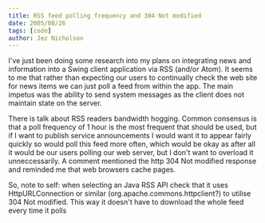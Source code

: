 ```yaml
---
title: RSS feed polling frequency and 304 Not modified
date: 2005/08/26
tags: [code]
author: Jez Nicholson
---
```

I've just been doing some research into my plans on integrating news and information into a Swing client application via RSS (and/or Atom). It seems to me that rather than expecting our users to continually check the web site for news items we can just poll a feed from within the app. The main impetus was the ability to send system messages as the client does not maintain state on the server.

There is talk about RSS readers bandwidth hogging. Common consensus is that a poll frequency of 1 hour is the most frequent that should be used, but if I want to publish service announcements I would want it to appear fairly quickly so would poll this feed more often, which would be okay as after all it would be our users polling our web server, but I don't want to overload it unneccessarily. A comment mentioned the http 304 Not modified response and reminded me that web browsers cache pages.

So, note to self: when selecting an Java RSS API check that it uses HttpURLConnection or similar (org.apache.commons.httpclient?) to utilise 304 Not modified. This way it doesn't have to download the whole feed every time it polls